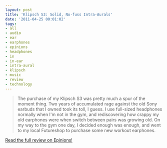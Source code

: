 ```yaml
---
layout: post
title: 'Klipsch S3: Solid, No-fuss Intra-Aurals'
date: '2011-04-25 00:01:02'
tags:
- all
- audio
- ear
- earphones
- epinions
- headphones
- in
- in-ear
- intra-aural
- klipsch
- music
- review
- technology
---
```


<blockquote>The purchase of my Klipsch S3 was pretty much a spur of the moment thing. Two years of accumulated rage against the old Sony earbuds that I owned took its toll, I guess. I use full-sized headphones normally when I'm not in the gym, and rediscovering how crappy my old earphones were when switch between pairs was growing old. On my way to the gym one day, I decided enough was enough, and went to my local Futureshop to purchase some new workout earphones.</blockquote>

<a href="http://www0.epinions.com/review/klipsch-s3-headphones/content_548588850820">Read the full review on Epinions!</a>